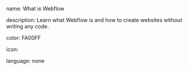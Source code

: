 name: What is Webflow

description: Learn what Webflow is and how to create websites without writing any code.

color: FA00FF

icon: 

language: none